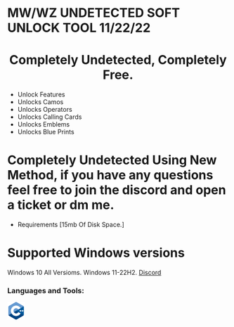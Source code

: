 # MW/WZ UNDETECTED SOFT UNLOCK TOOL 11/22/22
<h1 align="center"> Completely Undetected, Completely Free.</h1>

- Unlock Features
-  Unlocks Camos
-  Unlocks Operators
-  Unlocks Calling Cards
-  Unlocks Emblems
-  Unlocks Blue Prints

# Completely Undetected Using New Method, if you have any questions feel free to join the discord and open a ticket or dm me.

- Requirements [15mb Of Disk Space.]
 # Supported Windows versions
 Windows 10 All Versioms.
 Windows 11-22H2.
 [Discord](https://discord.gg/Fs6vKCDyhA)

<p align="left">
</p>

<h3 align="left">Languages and Tools:</h3>
<p align="left"> <a href="https://www.w3schools.com/cpp/" target="_blank" rel="noreferrer"> <img src="https://raw.githubusercontent.com/devicons/devicon/master/icons/cplusplus/cplusplus-original.svg" alt="cplusplus" width="40" height="40"/> </a> </p>
